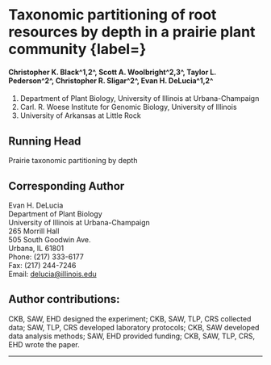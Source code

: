 

# Taxonomic partitioning of root resources by depth in a prairie plant community {label=}

#### Christopher K. Black^1,2^, Scott A. Woolbright^2,3^, Taylor L. Pederson^2^, Christopher R. Sligar^2^, Evan H. DeLucia^1,2^

1. Department of Plant Biology, University of Illinois at Urbana-Champaign
2. Carl. R. Woese Institute for Genomic Biology, University of Illinois
3. University of Arkansas at Little Rock

## Running Head

Prairie taxonomic partitioning by depth

## Corresponding Author

Evan H. DeLucia  
Department of Plant Biology  
University of Illinois at Urbana-Champaign  
265 Morrill Hall  
505 South Goodwin Ave.  
Urbana, IL  61801  
Phone: (217) 333-6177  
Fax: (217) 244-7246  
Email: delucia@illinois.edu

## Author contributions:

CKB, SAW, EHD designed the experiment; CKB, SAW, TLP, CRS collected data; SAW, TLP, CRS developed laboratory protocols; CKB, SAW developed data analysis methods; SAW, EHD provided funding; CKB, SAW, TLP, CRS, EHD wrote the paper.

***
